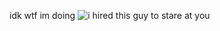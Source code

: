 idk wtf im doing
![i hired this guy to stare at you](https://tenor.com/view/the-yapper-snow-leopard-yap-cute-snow-leopard-snep-gif-49426886885027479)
